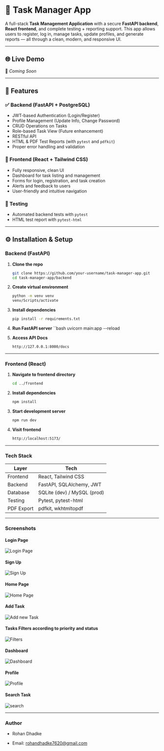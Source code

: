 # 📝 Task Manager App

A full-stack **Task Management Application** with a secure **FastAPI backend**, **React frontend**, and complete testing + reporting support. This app allows users to register, log in, manage tasks, update profiles, and generate reports — all through a clean, modern, and responsive UI.

---

## 🌐 Live Demo

🚧 _Coming Soon_ 

---

## 📌 Features

### ✅ Backend (FastAPI + PostgreSQL)
- JWT-based Authentication (Login/Register)
- Profile Management (Update Info, Change Password)
- CRUD Operations on Tasks
- Role-based Task View (Future enhancement)
- RESTful API
- HTML & PDF Test Reports (with `pytest` and `pdfkit`)
- Proper error handling and validation

### 🎨 Frontend (React + Tailwind CSS)
- Fully responsive, clean UI
- Dashboard for task listing and management
- Forms for login, registration, and task creation
- Alerts and feedback to users
- User-friendly and intuitive navigation

### 🧪 Testing
- Automated backend tests with `pytest`
- HTML test report with `pytest-html`
---

## ⚙️ Installation & Setup

### Backend (FastAPI)

1. **Clone the repo**  
   ```bash
   git clone https://github.com/your-username/task-manager-app.git
   cd task-manager-app/backend

2. **Create virtual environment**
    ```bash
    python -m venv venv
    venv/Scripts/activate
    
3. **Install dependencies**
    ```bash
    pip install -r requirements.txt

4. **Run FastAPI server**
    ``bash
    uvicorn main:app --reload

5. **Access API Docs**
    ```bash
    http://127.0.0.1:8000/docs
---

### Frontend (React)
1. **Navigate to frontend directory**
    ```bash
    cd ../frontend

2. **Install dependencies**
    ```bash
    npm install

3. **Start development server**
    ```bash
    npm run dev
4. **Visit frontend**
    ```bash
    http://localhost:5173/
---

### Tech Stack

| Layer      | Tech                        |
| ---------- | --------------------------- |
| Frontend   | React, Tailwind CSS         |
| Backend    | FastAPI, SQLAlchemy, JWT    |
| Database   | SQLite (dev) / MySQL (prod) |
| Testing    | Pytest, pytest-html         |
| PDF Export | pdfkit, wkhtmltopdf         |
---

### Screenshots

#### Login Page
![Login Page](screenshots/screenshot1.png)

#### Sign Up
![Sign Up](screenshots/screenshot2.png)

#### Home Page
![Home Page](screenshots/screenshot3.png)

#### Add Task 
![Add new Task](screenshots/screenshot8.png)

#### Tasks Filters according to priority and status
![Filters](screenshots/screenshot4.png)

#### Dashboard
![Dashboard](screenshots/screenshot5.png)

#### Profile
![Profile](screenshots/screenshot6.png)

#### Search Task
![search](screenshots/screenshot7.png)



---
### Author

- Rohan Dhadke

- Email: rohandhadke7620@gmail.com






